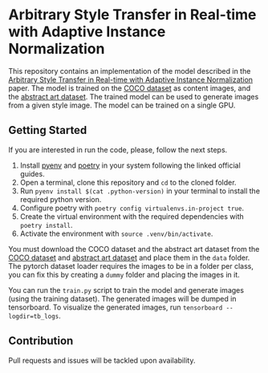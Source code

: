 # Arbitrary Style Transfer in Real-time with Adaptive Instance Normalization
This repository contains an implementation of the model described in the [Arbitrary Style Transfer in Real-time with Adaptive Instance Normalization](https://arxiv.org/abs/1703.06868) paper. The model is trained on the [COCO dataset](http://cocodataset.org/) as content images, and the [abstract art dataset](https://www.kaggle.com/bryanb/abstract-art-gallery). The trained model can be used to generate images from a given style image. The model can be trained on a single GPU.

## Getting Started
If you are interested in run the code, please, follow the next steps.

1. Install [pyenv](https://github.com/pyenv/pyenv) and [poetry](https://python-poetry.org/) in your system following the linked official guides.
2. Open a terminal, clone this repository and `cd` to the cloned folder.
3. Run `pyenv install $(cat .python-version)` in your terminal to install the required python version.
4. Configure poetry with `poetry config virtualenvs.in-project true`.
5. Create the virtual environment with the required dependencies with `poetry install`.
6. Activate the environment with `source .venv/bin/activate`.

You must download the COCO dataset and the abstract art dataset from the [COCO dataset](http://cocodataset.org/) and [abstract art dataset](https://www.kaggle.com/bryanb/abstract-art-gallery) and place them in the `data` folder. The pytorch dataset loader requires the images to be in a folder per class, you can fix this by creating a `dummy` folder and placing the images in it.

You can run the `train.py` script to train the model and generate images (using the training dataset). The generated images will be dumped in tensorboard. To visualize the generated images, run `tensorboard --logdir=tb_logs`.

## Contribution
Pull requests and issues will be tackled upon availability.